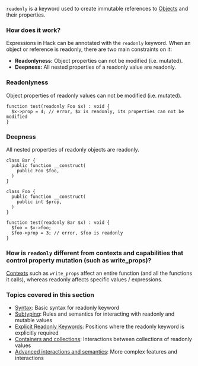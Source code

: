 `readonly` is a keyword used to create immutable references to [Objects](https://docs.hhvm.com/hack/classes/introduction) and their properties. 

### How does it work?
Expressions in Hack can be annotated with the `readonly` keyword. When an object or reference is readonly, there are two main constraints on it:
* **Readonlyness:** Object properties can not be modified (i.e. mutated).
* **Deepness:** All nested properties of a readonly value are readonly.

### Readonlyness
Object properties of readonly values can not be modified (i.e. mutated).

``` Hack
function test(readonly Foo $x) : void {
  $x->prop = 4; // error, $x is readonly, its properties can not be modified
}
```

### Deepness
All nested properties of readonly objects are readonly.

``` Hack
class Bar {
  public function __construct(
    public Foo $foo,
  )
}

class Foo {
  public function __construct(
    public int $prop,
  )
}

function test(readonly Bar $x) : void {
  $foo = $x->foo;
  $foo->prop = 3; // error, $foo is readonly
}
```

### How is `readonly` different from contexts and capabilities that control property mutation (such as write_props)?
[Contexts](https://docs.hhvm.com/hack/contexts-and-capabilities/available-contexts-and-capabilities) such as `write_props` affect an entire function (and all the functions it calls), whereas readonly affects specific values / expressions. 


### Topics covered in this section
* [Syntax](syntax.md): Basic syntax for readonly keyword
* [Subtyping](subtyping.md): Rules and semantics for interacting with readonly and mutable values
* [Explicit Readonly Keywords](explicit-readonly-keywords.md): Positions where the readonly keyword is explicitly required
* [Containers and collections](containers-and-collections.md): Interactions between collections of readonly values
* [Advanced interactions and semantics](advanced-semantics.md): More complex features and interactions

